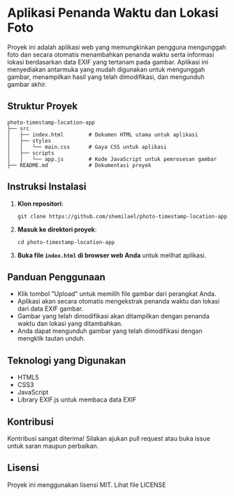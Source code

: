 # Aplikasi Penanda Waktu dan Lokasi Foto

Proyek ini adalah aplikasi web yang memungkinkan pengguna mengunggah foto dan secara otomatis menambahkan penanda waktu serta informasi lokasi berdasarkan data EXIF yang tertanam pada gambar. Aplikasi ini menyediakan antarmuka yang mudah digunakan untuk mengunggah gambar, menampilkan hasil yang telah dimodifikasi, dan mengunduh gambar akhir.

## Struktur Proyek

```
photo-timestamp-location-app
├── src
│   ├── index.html        # Dokumen HTML utama untuk aplikasi
│   ├── styles
│   │   └── main.css      # Gaya CSS untuk aplikasi
│   ├── scripts
│   │   └── app.js        # Kode JavaScript untuk pemrosesan gambar
├── README.md             # Dokumentasi proyek
```

## Instruksi Instalasi

1. **Klon repositori**:
   ```
   git clone https://github.com/shemilael/photo-timestamp-location-app
   ```

2. **Masuk ke direktori proyek**:
   ```
   cd photo-timestamp-location-app
   ```

3. **Buka file `index.html` di browser web Anda** untuk melihat aplikasi.

## Panduan Penggunaan

- Klik tombol "Upload" untuk memilih file gambar dari perangkat Anda.
- Aplikasi akan secara otomatis mengekstrak penanda waktu dan lokasi dari data EXIF gambar.
- Gambar yang telah dimodifikasi akan ditampilkan dengan penanda waktu dan lokasi yang ditambahkan.
- Anda dapat mengunduh gambar yang telah dimodifikasi dengan mengklik tautan unduh.

## Teknologi yang Digunakan

- HTML5
- CSS3
- JavaScript
- Library EXIF.js untuk membaca data EXIF

## Kontribusi

Kontribusi sangat diterima! Silakan ajukan pull request atau buka issue untuk saran maupun perbaikan.

## Lisensi

Proyek ini menggunakan lisensi MIT. Lihat file LICENSE
